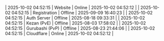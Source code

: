 | 2025-10-02 04:52:15 | Website | Online | 2025-10-02 04:52:12 |
| 2025-10-02 04:52:15 | Registration | Offline | 2025-09-09 16:40:23 |
| 2025-10-02 04:52:15 | Auth Server | Offline | 2025-08-18 09:33:31 |
| 2025-10-02 04:52:15 | Kezan (PvE) | Offline | 2025-08-03 17:58:02 |
| 2025-10-02 04:52:15 | Gurubashi (PvP) | Offline | 2025-08-23 21:44:06 |
| 2025-10-02 04:52:15 | Cloudflare | Online | 2025-10-02 04:52:12 |
